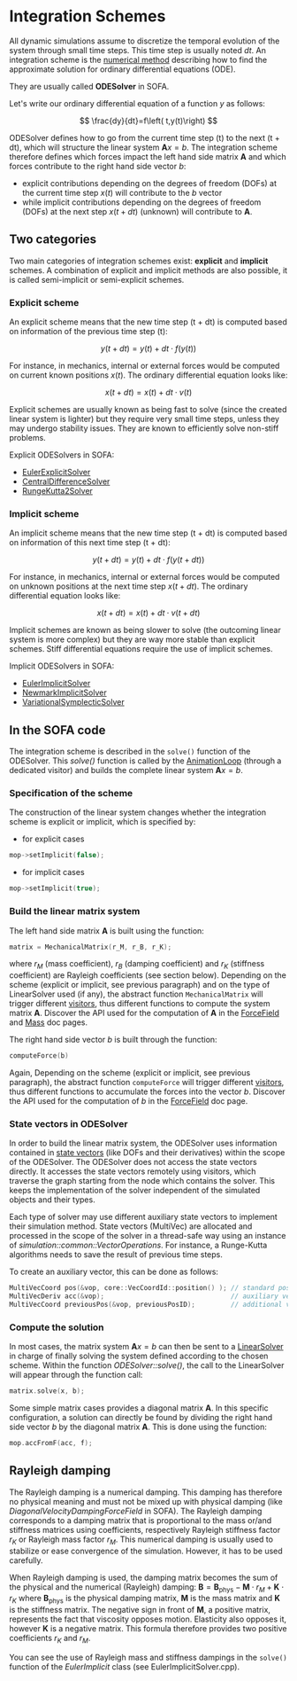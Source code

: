Integration Schemes
===================

All dynamic simulations assume to discretize the temporal evolution of the system through small time steps. This time step is usually noted *dt*. An integration scheme is the [numerical method](https://en.wikipedia.org/wiki/Numerical_methods_for_ordinary_differential_equations) describing how to find the approximate solution for ordinary differential equations (ODE).

They are usually called **ODESolver** in SOFA. 

Let's write our ordinary differential equation of a function *y* as follows:

$$
\frac{dy}{dt}=f\left( t,y(t)\right)
$$

ODESolver defines how to go from the current time step (t) to the next (t + dt), which will structure the linear system $\mathbf{A}x=b$. The integration scheme therefore defines which forces impact the left hand side matrix $\mathbf{A}$ and which forces contribute to the right hand side vector *b*:

- explicit contributions depending on the degrees of freedom (DOFs) at the current time step $x(t)$ will contribute to the $b$ vector
- while implicit contributions depending on the degrees of freedom (DOFs) at the next step $x(t+dt)$ (unknown) will contribute to $\mathbf{A}$. 


Two categories
--------------

Two main categories of integration schemes exist: **explicit** and **implicit** schemes. A combination of explicit and implicit methods are also possible, it is called semi-implicit or semi-explicit schemes.

### Explicit scheme

An explicit scheme means that the new time step (t + dt) is computed based on information of the previous time step (t):

$$
y(t+dt)=y(t)+dt \cdot f(y(t))
$$

For instance, in mechanics, internal or external forces would be computed on current known positions $x(t)$. The ordinary differential equation looks like:

$$
x(t+dt)=x(t)+dt \cdot v(t)
$$

Explicit schemes are usually known as being fast to solve (since the created linear system is lighter) but they require very small time steps, unless they may undergo stability issues. They are known to efficiently solve non-stiff problems.

Explicit ODESolvers in SOFA:

- [EulerExplicitSolver](../../../components/odesolver/forward/eulerexplicitsolver/)
- [CentralDifferenceSolver](../../../components/odesolver/forward/centraldifferencesolver/)
- [RungeKutta2Solver](../../../components/odesolver/forward/rungekutta2solver/)


### Implicit scheme

An implicit scheme means that the new time step (t + dt) is computed based on information of this next time step (t + dt):

$$
y(t+dt)=y(t)+dt \cdot f(y(t+dt))
$$

For instance, in mechanics, internal or external forces would be computed on unknown positions at the next time step $x(t+dt)$. The ordinary differential equation looks like:

$$
x(t+dt)=x(t)+dt \cdot v(t+dt)
$$

Implicit schemes are known as being slower to solve (the outcoming linear system is more complex) but they are way more stable than explicit schemes. Stiff differential equations require the use of implicit schemes.

Implicit ODESolvers in SOFA:

- [EulerImplicitSolver](../../../components/odesolver/backward/eulerimplicitsolver/)
- [NewmarkImplicitSolver](../../../components/odesolver/backward/newmarkimplicitsolver/)
- [VariationalSymplecticSolver](../../../components/odesolver/backward/variationalsymplecticsolver/)


In the SOFA code
----------------

The integration scheme is described in the `solve()` function of the ODESolver. This *solve()* function is called by the [AnimationLoop](../../animation-loop/) (through a dedicated visitor) and builds the complete linear system $\mathbf{A}x=b$.


### Specification of the scheme

The construction of the linear system changes whether the integration scheme is explicit or implicit, which is specified by:

- for explicit cases
``` cpp
mop->setImplicit(false);
```
- for implicit cases
``` cpp
mop->setImplicit(true);
```


### Build the linear matrix system

The left hand side matrix $\mathbf{A}$ is built using the function:
``` cpp
matrix = MechanicalMatrix(r_M, r_B, r_K);
```
where $r_M$ (mass coefficient), $r_B$ (damping coefficient) and $r_K$ (stiffness coefficient) are Rayleigh coefficients (see section below). Depending on the scheme (explicit or implicit, see previous paragraph) and on the type of LinearSolver used (if any), the abstract function `MechanicalMatrix` will trigger different [visitors](../../visitors/), thus different functions to compute the system matrix $\mathbf{A}$. Discover the API used for the computation of $\mathbf{A}$ in the [ForceField](../../multi-model-representation/forcefield/#forcefield-api) and [Mass](../../multi-model-representation/mass/#mass-api) doc pages.


The right hand side vector *b* is built through the function:
``` cpp
computeForce(b)
```

Again, Depending on the scheme (explicit or implicit, see previous paragraph), the abstract function `computeForce` will trigger different [visitors](../../visitors/), thus different functions to accumulate the forces into the vector $b$. Discover the API used for the computation of $b$ in the [ForceField](../../multi-model-representation/forcefield/#forcefield-api) doc page.




### State vectors in ODESolver

In order to build the linear matrix system, the ODESolver uses information contained in [state vectors](../../mechanicalobject/#state-vectors) (like DOFs and their derivatives) within the scope of the ODESolver. The ODESolver does not access the state vectors directly. It accesses the state vectors remotely using visitors, which traverse the graph starting from the node which contains the solver. This keeps the implementation of the solver independent of the simulated objects and their types.

Each type of solver may use different auxiliary state vectors to implement their simulation method. State vectors (MultiVec) are allocated and processed in the scope of the solver in a thread-safe way using an instance of _simulation::common::VectorOperations_. For instance, a Runge-Kutta algorithms needs to save the result of previous time steps.

To create an auxiliary vector, this can be done as follows:

``` cpp
MultiVecCoord pos(&vop, core::VecCoordId::position() ); // standard position vector
MultiVecDeriv acc(&vop);                                // auxiliary vector
MultiVecCoord previousPos(&vop, previousPosID);         // additional vector
```



### Compute the solution

In most cases, the matrix system $\mathbf{A}x=b$ can then be sent to a [LinearSolver](../../system-resolution/linear-solver/) in charge of finally solving the system defined according to the chosen scheme. Within the function *ODESolver::solve()*, the call to the LinearSolver will appear through the function call:

``` cpp
matrix.solve(x, b);
```

Some simple matrix cases provides a diagonal matrix $\mathbf{A}$. In this specific configuration, a solution can directly be found by dividing the right hand side vector *b* by the diagonal matrix $\mathbf{A}$. This is done using the function:
``` cpp
mop.accFromF(acc, f);
```



Rayleigh damping
----------------

The Rayleigh damping is a numerical damping. This damping has therefore no physical meaning and must not be mixed up with physical damping (like _DiagonalVelocityDampingForceField_ in SOFA). The Rayleigh damping corresponds to a damping matrix that is proportional to the mass or/and stiffness matrices using coefficients, respectively Rayleigh stiffness factor $r_K$ or Rayleigh mass factor $r_M$. This numerical damping is usually used to stabilize or ease convergence of the simulation. However, it has to be used carefully.

When Rayleigh damping is used, the damping matrix becomes the sum of the physical and the numerical (Rayleigh) damping: $\mathbf{B} = \mathbf{B}_{\text{phys}} - \mathbf{M} \cdot r_M+ \mathbf{K} \cdot r_K$ where $\mathbf{B}_{\text{phys}}$ is the physical damping matrix, $\mathbf{M}$ is the mass matrix and $\mathbf{K}$ is the stiffness matrix.
The negative sign in front of $\mathbf{M}$, a positive matrix, represents the fact that viscosity opposes motion. Elasticity also opposes it, however $\mathbf{K}$ is a negative matrix. This formula therefore provides two positive coefficients $r_K$ and $r_M$.

You can see the use of Rayleigh mass and stiffness dampings in the `solve()` function of the _EulerImplicit_ class (see EulerImplicitSolver.cpp).
